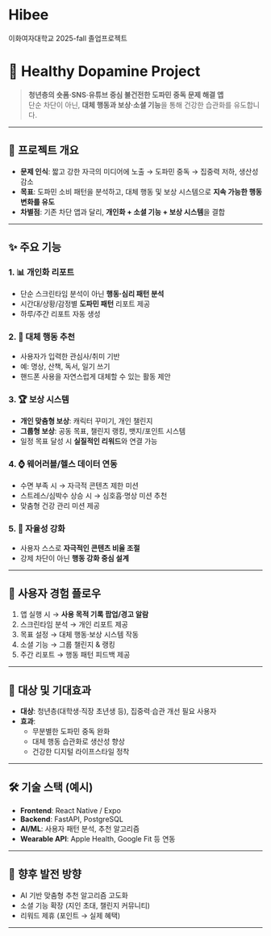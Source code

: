 # Hibee
이화여자대학교 2025-fall 졸업프로젝트

# 📱 Healthy Dopamine Project

> **청년층의 숏폼·SNS·유튜브 중심 불건전한 도파민 중독 문제 해결 앱**  
> 단순 차단이 아닌, **대체 행동과 보상·소셜 기능**을 통해 건강한 습관화를 유도합니다.

---

## 🚀 프로젝트 개요
- **문제 인식**: 짧고 강한 자극의 미디어에 노출 → 도파민 중독 → 집중력 저하, 생산성 감소  
- **목표**: 도파민 소비 패턴을 분석하고, 대체 행동 및 보상 시스템으로 **지속 가능한 행동 변화를 유도**  
- **차별점**: 기존 차단 앱과 달리, **개인화 + 소셜 기능 + 보상 시스템**을 결합

---

## ✨ 주요 기능

### 1. 📊 개인화 리포트
- 단순 스크린타임 분석이 아닌 **행동·심리 패턴 분석**
- 시간대/상황/감정별 **도파민 패턴** 리포트 제공
- 하루/주간 리포트 자동 생성

### 2. 🔄 대체 행동 추천
- 사용자가 입력한 관심사/취미 기반
- 예: 명상, 산책, 독서, 일기 쓰기
- 핸드폰 사용을 자연스럽게 대체할 수 있는 활동 제안

### 3. 🏆 보상 시스템
- **개인 맞춤형 보상**: 캐릭터 꾸미기, 개인 챌린지
- **그룹형 보상**: 공동 목표, 챌린지 랭킹, 뱃지/포인트 시스템
- 일정 목표 달성 시 **실질적인 리워드**와 연결 가능

### 4. ⌚ 웨어러블/헬스 데이터 연동
- 수면 부족 시 → 자극적 콘텐츠 제한 미션
- 스트레스/심박수 상승 시 → 심호흡·명상 미션 추천
- 맞춤형 건강 관리 미션 제공

### 5. 🧠 자율성 강화
- 사용자 스스로 **자극적인 콘텐츠 비율 조절**
- 강제 차단이 아닌 **행동 강화 중심 설계**

---

## 🔔 사용자 경험 플로우
1. 앱 실행 시 → **사용 목적 기록 팝업/경고 알람**
2. 스크린타임 분석 → 개인 리포트 제공
3. 목표 설정 → 대체 행동·보상 시스템 작동
4. 소셜 기능 → 그룹 챌린지 & 랭킹
5. 주간 리포트 → 행동 패턴 피드백 제공

---

## 👥 대상 및 기대효과
- **대상**: 청년층(대학생·직장 초년생 등), 집중력·습관 개선 필요 사용자
- **효과**:
  - 무분별한 도파민 중독 완화
  - 대체 행동 습관화로 생산성 향상
  - 건강한 디지털 라이프스타일 정착

---

## 🛠️ 기술 스택 (예시)
- **Frontend**: React Native / Expo
- **Backend**: FastAPI, PostgreSQL
- **AI/ML**: 사용자 패턴 분석, 추천 알고리즘
- **Wearable API**: Apple Health, Google Fit 등 연동

---

## 📌 향후 발전 방향
- AI 기반 맞춤형 추천 알고리즘 고도화
- 소셜 기능 확장 (지인 초대, 챌린지 커뮤니티)
- 리워드 제휴 (포인트 → 실제 혜택)

---
